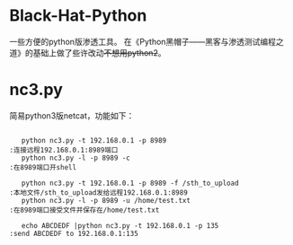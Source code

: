 # Black-Hat-Python
一些方便的python版渗透工具。 在《Python黑帽子——黑客与渗透测试编程之道》的基础上做了些许改动~~不想用python2~~。

# nc3.py

简易python3版netcat，功能如下：
```
   
   python nc3.py -t 192.168.0.1 -p 8989                                     :连接远程192.168.0.1:8989端口
   python nc3.py -l -p 8989 -c                                              :在8989端口开shell
   
   python nc3.py -t 192.168.0.1 -p 8989 -f /sth_to_upload                   :本地文件/sth_to_upload发给远程192.168.0.1:8989
   python nc3.py -l -p 8989 -u /home/test.txt                               :在8989端口接受文件并保存在/home/test.txt
   
   echo ABCDEDF |python nc3.py -t 192.168.0.1 -p 135                        :send ABCDEDF to 192.168.0.1:135
```
